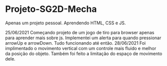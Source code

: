 # Projeto-SG2D-Mecha
Apenas um projeto pessoal. Aprendendo HTML, CSS e JS.

25/06/2021 
    Começando projeto de um jogo de tiro para browser apenas para aprender mais sobre js.
    Implementei um alerta para quando pressionar arrowUp e arrowDown.
    Tudo funcionando até então.
28/06/2021
    Foi implimentado o movimento vertical com um controle mais fluido e melhor 
    da posição do objeto.
    Também foi feito a limitação do espaço de movimento dele.
